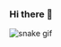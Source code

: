 ### Hi there 👋



![snake gif](https://github.com/kamranheyderli/kamranheyderli/blob/output/github-contribution-grid-snake.gif)

